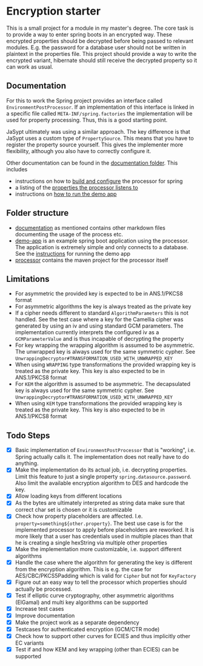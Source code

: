 # Encryption starter

This is a small project for a module in my master's degree.
The core task is to provide a way to enter spring boots in an encrypted way.
These encrypted properties should be decrypted before being passed to relevant modules.
E.g. the password for a database user should not be written in plaintext in the properties file.
This project should provide a way to write the encrypted variant, hibernate should still receive the decrypted property
so it can work as usual.

## Documentation

For this to work the Spring project provides an interface called `EnvironmentPostProcessor`.
If an implementation of this interface is linked in a specific file called `META-INF/spring.factories` the
implementation will be used for property processing.
Thus, this is a good starting point.

JaSypt ultimately was using a similar approach.
The key difference is that JaSypt uses a custom type of `PropertySource`.
This means that you have to register the property source yourself.
This gives the implementer more flexibility, although you also have to correctly configure it.

Other documentation can be found in the [documentation folder](documentation).
This includes

* instructions on how to [build and configure](documentation/getting_started.md) the processor for spring
* a listing of the [properties the processor listens to](documentation/configuration.md)
* instructions on [how to run the demo app](documentation/running_demo_app.md)

## Folder structure

* [documentation](documentation) as mentioned contains other markdown files documenting the usage of the process etc.
* [demo-app](demo-app) is an example spring boot application using the processor. The application is extremely simple
  and only connects to a database. See the [instructions](documentation/running_demo_app.md) for running the demo app
* [processor](processor) contains the maven project for the processor itself

## Limitations

* For asymmetric the provided key is expected to be in ANS.1/PKCS8 format
* For asymmetric algorithms the key is always treated as the private key
* If a cipher needs different to standard `AlgorithmParameters` this is not handled. See the test case where a key for
  the Camellia cipher was generated by using an iv and using standard GCM parameters. The implementation currently
  interprets the configured iv as a `GCMParameterValue` and is thus incapable of decrypting the property
* For key wrapping the wrapping algorithm is assumed to be asymmetric. The unwrapped key is always used for the same
  symmetric cypher. See `UnwrappingDecryptor#TRANSFORMATION_USED_WITH_UNWRAPPED_KEY`
* When using `WRAPPING` type transformations the provided wrapping key is treated as the private key. This key is also
  expected to be in ANS.1/PKCS8 format
* For `KEM` the algorithm is assumed to be asymmetric. The decapsulated key is always used for the same
    symmetric cypher. See `UnwrappingDecryptor#TRANSFORMATION_USED_WITH_UNWRAPPED_KEY`
* When using `KEM` type transformations the provided wrapping key is treated as the private key. This key is also
    expected to be in ANS.1/PKCS8 format

## Todo Steps

- [x] Basic implementation of `EnvironmentPostProcessor` that is "working", i.e. Spring actually calls it. The
  implementation does not really have to do anything.
- [x] Make the implementation do its actual job, i.e. decrypting properties. Limit this feature to just a single
  property `spring.datasource.password`. Also limit the available encryption algorithm to DES and hardcode the key.
- [x] Allow loading keys from different locations
- [x] As the bytes are ultimately interpreted as string data make sure that correct char set is chosen or it is
  customizable
- [x] Check how property placeholders are affected. I.e. `property=something${other.property}`. The best use case is for
  the implemented processor to apply before placeholders are reworked. It is more likely that a user has credentials
  used in multiple places than that he is creating a single hexString via multiple other properties
- [x] Make the implementation more customizable, i.e. support different algorithms
- [x] Handle the case where the algorithm for generating the key is different from the encryption algorithm. This is
  e.g. the case for AES/CBC/PKCS5Padding which is valid for `Cipher` but not for `KeyFactory`
- [x] Figure out an easy way to tell the processor which properties should actually be processed.
- [x] Test if elliptic curve cryptography, other asymmetric algorithms (ElGamal) and multi key algorithms can be
  supported
- [x] Increase test cases
- [x] Improve documentation
- [x] Make the project work as a separate dependency
- [x] Testcases for authenticated encryption (GCM/CTR mode)
- [x] Check how to support other curves for ECIES and thus implicitly other EC variants
- [x] Test if and how KEM and key wrapping (other than ECIES) can be supported

